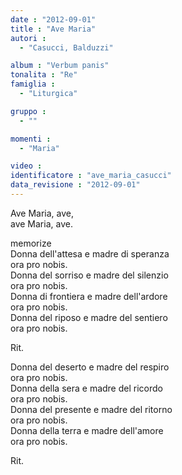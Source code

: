 ```yaml
---
date : "2012-09-01"
title : "Ave Maria"
autori : 
  - "Casucci, Balduzzi"

album : "Verbum panis"
tonalita : "Re"
famiglia : 
  - "Liturgica"

gruppo : 
  - ""

momenti : 
  - "Maria"

video : 
identificatore : "ave_maria_casucci"
data_revisione : "2012-09-01"
---
```

  
  
  
  
   
  
  
  
  
Ave Maria,  ave,   
ave Maria,  ave.   
  
  
memorize  
Donna dell'attesa e madre di speranza  
ora pro nobis.  
Donna del sorriso e madre del silenzio  
ora pro nobis.  
Donna di frontiera e madre dell'ardore  
ora pro nobis.  
Donna del riposo e madre del sentiero  
ora pro nobis.  
  
  
   
Rit.   
  
  
Donna del deserto e madre del respiro  
ora pro nobis.  
Donna della sera e madre del ricordo  
ora pro nobis.  
Donna del presente e madre del ritorno  
ora pro nobis.  
Donna della terra e madre dell'amore  
ora pro nobis.  
  
  
   
Rit.   
  
  
  
  
  
  
